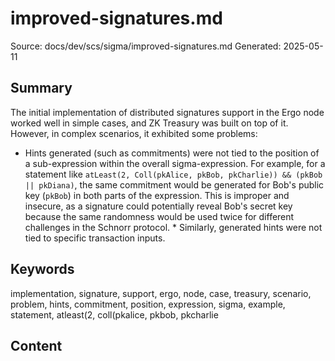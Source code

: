 # improved-signatures.md
Source: docs/dev/scs/sigma/improved-signatures.md
Generated: 2025-05-11

## Summary
The initial implementation of distributed signatures support in the Ergo node worked well in simple cases, and ZK Treasury was built on top of it. However, in complex scenarios, it exhibited some problems:

*   Hints generated (such as commitments) were not tied to the position of a sub-expression within the overall sigma-expression. For example, for a statement like `atLeast(2, Coll(pkAlice, pkBob, pkCharlie)) && (pkBob || pkDiana)`, the same commitment would be generated for Bob's public key (`pkBob`) in both parts of the expression. This is improper and insecure, as a signature could potentially reveal Bob's secret key because the same randomness would be used twice for different challenges in the Schnorr protocol. *   Similarly, generated hints were not tied to specific transaction inputs.

## Keywords
implementation, signature, support, ergo, node, case, treasury, scenario, problem, hints, commitment, position, expression, sigma, example, statement, atleast(2, coll(pkalice, pkbob, pkcharlie

## Content